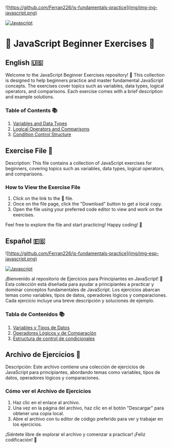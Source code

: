 ![https://github.com/Ferran226/js-fundamentals-practice](img/img-ing-javascript.png)

[![Javascript](https://img.shields.io/badge/javascript-white?style=for-the-badge&logo=javascript&logoColor=white&labelColor=black&color=%23F7DF1E)]()
# 🚀 JavaScript Beginner Exercises 🚀

## English 🇺🇸

Welcome to the JavaScript Beginner Exercises repository! 🎉 This collection is designed to help beginners practice and master fundamental JavaScript concepts. The exercises cover topics such as variables, data types, logical operators, and comparisons. Each exercise comes with a brief description and example solutions.

### Table of Contents 📚

1. [Variables and Data Types](Exercises_in_English/ENG_variables_and_data_types.js)
2. [Logical Operators and Comparisons](Exercises_in_English/ENG_logical_operators_and_comparisons.js)
3. [Condition Control Structure](Exercises_in_English/ENG_conditionalStructures.js)

## Exercise File 📂

Description: This file contains a collection of JavaScript exercises for beginners, covering topics such as variables, data types, logical operators, and comparisons.

### How to View the Exercise File

1. Click on the link to the 📂 file.
2. Once on the file page, click the "Download" button to get a local copy.
3. Open the file using your preferred code editor to view and work on the exercises.

Feel free to explore the file and start practicing! Happy coding! 🚀

## Español 🇪🇸

![https://github.com/Ferran226/js-fundamentals-practice](img/img-esp-javascript.png)

[![Javascript](https://img.shields.io/badge/javascript-white?style=for-the-badge&logo=javascript&logoColor=white&labelColor=black&color=%23F7DF1E)]()


¡Bienvenido al repositorio de Ejercicios para Principiantes en JavaScript! 🎉 Esta colección está diseñada para ayudar a principiantes a practicar y dominar conceptos fundamentales de JavaScript. Los ejercicios abarcan temas como variables, tipos de datos, operadores lógicos y comparaciones. Cada ejercicio incluye una breve descripción y soluciones de ejemplo.

### Tabla de Contenidos 📚

1. [Variables y Tipos de Datos](Ejercicios_en_Espanol/variables_and_data_types.js)
2. [Operadores Lógicos y de Comparación](Ejercicios_en_Espanol/logical_operators_and_comparisons.js)
3. [Estructura de control de condicionales](Ejercicios_en_Espanol/conditionalStructures.js)


## Archivo de Ejercicios 📂

Descripción: Este archivo contiene una colección de ejercicios de JavaScript para principiantes, abordando temas como variables, tipos de datos, operadores lógicos y comparaciones.

### Cómo ver el Archivo de Ejercicios

1. Haz clic en el enlace al archivo.
2. Una vez en la página del archivo, haz clic en el botón "Descargar" para obtener una copia local.
3. Abre el archivo con tu editor de código preferido para ver y trabajar en los ejercicios.

¡Siéntete libre de explorar el archivo y comenzar a practicar! ¡Feliz codificación! 🚀
